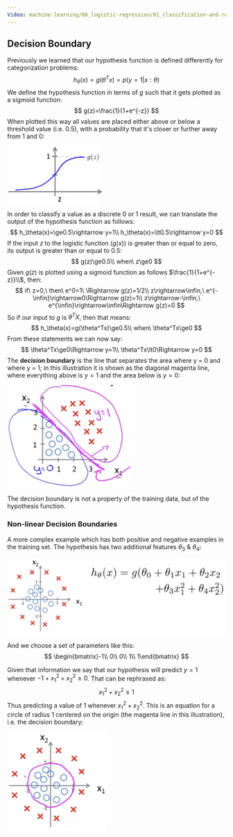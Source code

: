 ```yaml
---
Video: machine-learning/06_logistic-regression/01_classification-and-representation/05_decision-boundary.mp4
---
```


## Decision Boundary

Previously we learned that our hypothesis function is defined differently for categorization problems:
$$
h_\theta(x)=g(\theta^Tx)=p(y=1|x:\theta)
$$
We define the hypothesis function in terms of $g$ such that it gets plotted as a sigmoid function:
$$
g(z)=\frac{1}{1+e^{-z}}
$$
When plotted this way all values are placed either above or below a threshold value (i.e. 0.5), with a probability that it's closer or further away from 1 and 0:

<img src="03-decision-boundary.assets/image-20210309065742040.png" alt="image-20210309065742040" style="zoom: 33%;" />

In order to classify a value as a discrete 0 or 1 result, we can translate the output of the hypothesis function as follows:
$$
h_\theta(x)=\ge0.5\rightarrow y=1\\
h_\theta(x)=\lt0.5\rightarrow y=0
$$
If the input $z$ to the logistic function ($g(x)$) is greater than or equal to zero, its output is greater than or equal to 0.5:
$$
g(z)\ge0.5\\
when\ z\ge0
$$
Given $g(z)$ is plotted using a sigmoid function as follows $\frac{1}{1+e^{-z}}\\$, then:
$$
if\ z=0,\ then\ e^0=1\ \Rightarrow g(z)=1/2\\
z\rightarrow\infin,\ e^{-\infin}\rightarrow0\Rightarrow g(z)=1\\
z\rightarrow-\infin,\ e^{\infin}\rightarrow\infin\Rightarrow g(z)=0
$$
So if our input to $g$ is $\theta^TX$, then that means:
$$
h_\theta(x)=g(\theta^Tx)\ge0.5\\
when\ \theta^Tx\ge0
$$
From these statements we can now say:
$$
\theta^Tx\ge0\Rightarrow y=1\\
\theta^Tx\lt0\Rightarrow y=0
$$
The **decision boundary** is the line that separates the area where y = 0 and where y = 1; in this illustration it is shown as the diagonal magenta line, where everything above is $y=1$ and the area below is $y=0$:

<img src="03-decision-boundary.assets/image-20210309072426241.png" alt="image-20210309072426241" style="zoom:50%;" />

The decision boundary is not a property of the training data, but of the hypothesis function.

### Non-linear Decision Boundaries

A more complex example which has both positive and negative examples in the training set.  The hypothesis has two additional features $\theta_3$ & $\theta_4$:

<img src="03-decision-boundary.assets/image-20210309073449835.png" alt="image-20210309073449835" style="zoom:50%;" />

And we choose a set of parameters like this:
$$
\begin{bmatrix}-1\\ 0\\ 0\\ 1\\ 1\end{bmatrix}
$$


Given that information we say that our hypothesis will predict $y=1$ whenever $-1+x^2_1+x^2_2\ge0$.  That can be rephrased as:
$$
x^2_1+x^2_2\ge1
$$
Thus predicting a value of 1 whenever $x^2_1+x^2_2$.  This is an equation for a circle of radius 1 centered on the origin (the magenta line in this illustration), i.e. the decision boundary:

<img src="03-decision-boundary.assets/image-20210309074320334.png" alt="image-20210309074320334" style="zoom:50%;" />

